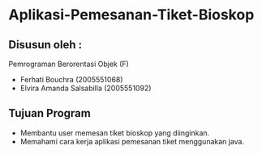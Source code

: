 # Aplikasi-Pemesanan-Tiket-Bioskop

## Disusun oleh : 
 Pemrograman Berorentasi Objek (F)
 - Ferhati Bouchra          (2005551068)
 - Elvira Amanda Salsabilla (2005551092)

 ## Tujuan Program
 - Membantu user memesan tiket bioskop yang diinginkan.
 - Memahami cara kerja aplikasi pemesanan tiket menggunakan java.
